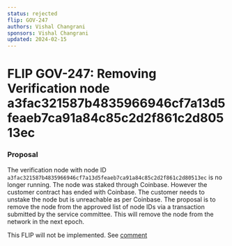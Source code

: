 ```yaml
---
status: rejected
flip: GOV-247
authors: Vishal Changrani
sponsors: Vishal Changrani
updated: 2024-02-15
---
```


# FLIP GOV-247: Removing Verification node a3fac321587b4835966946cf7a13d5feaeb7ca91a84c85c2d2f861c2d80513ec


### Proposal
The verification node with node ID `a3fac321587b4835966946cf7a13d5feaeb7ca91a84c85c2d2f861c2d80513ec` is no longer running.
The node was staked through Coinbase. However the customer contract has ended with Coinbase.
The customer needs to unstake the node but is unreachable as per Coinbase.
The proposal is to remove the node from the approved list of node IDs via a transaction submitted by the service committee.
This will remove the node from the network in the next epoch.


This FLIP will not be implemented. See [comment](https://forum.flow.com/t/flip-gov-247-removing-the-decommissioned-verification-node/5663/3?u=vishal)
